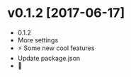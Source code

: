 v0.1.2 [2017-06-17]
==========

  * 0.1.2
  * More settings
  * :zap: Some new cool features
  * Update package.json
  * :tada:
